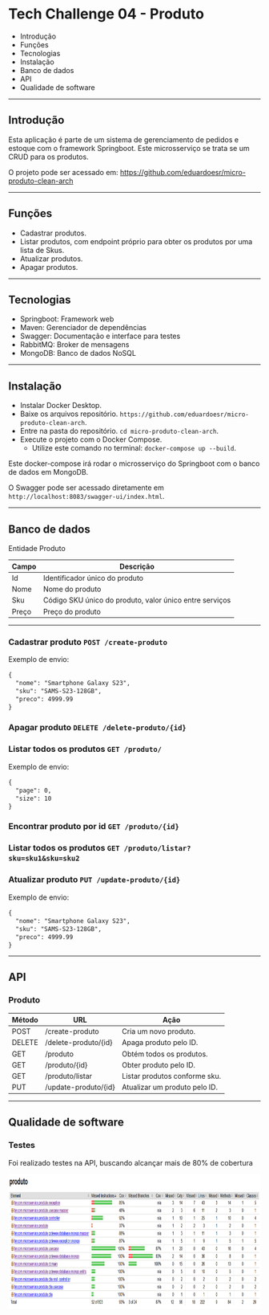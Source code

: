 # Tech Challenge 04 - Produto

- Introdução
- Funções
- Tecnologias
- Instalação
- Banco de dados
- API
- Qualidade de software

***

## Introdução

Esta aplicação é parte de um sistema de gerenciamento de pedidos e estoque com o framework Springboot. Este microsserviço se trata se um CRUD para os produtos. 

O projeto pode ser acessado em: https://github.com/eduardoesr/micro-produto-clean-arch

***

## Funções

* Cadastrar produtos.
* Listar produtos, com endpoint próprio para obter os produtos por uma lista de Skus.
* Atualizar produtos.
* Apagar produtos.

***

## Tecnologias

* Springboot: Framework web
* Maven: Gerenciador de dependências
* Swagger: Documentação e interface para testes
* RabbitMQ: Broker de mensagens
* MongoDB: Banco de dados NoSQL

***

## Instalação

* Instalar Docker Desktop.
* Baixe os arquivos repositório. `https://github.com/eduardoesr/micro-produto-clean-arch`.
* Entre na pasta do repositório. `cd micro-produto-clean-arch`.
* Execute o projeto com o Docker Compose.
    * Utilize este comando no terminal: `docker-compose up --build`.
 
Este docker-compose irá rodar o microsserviço do Springboot com o banco de dados em MongoDB.

O Swagger pode ser acessado diretamente em `http://localhost:8083/swagger-ui/index.html`.

***

## Banco de dados

Entidade Produto

| Campo  | Descrição                                                                        |
|----------|--------------------------------------------------------------------------------|
| Id       | Identificador único do produto                                                 |
| Nome     | Nome do produto                                                                |
| Sku      | Código SKU único do produto, valor único entre serviços                        |
| Preço    | Preço do produto                                                               |

***

### Cadastrar produto `POST /create-produto`
Exemplo de envio:
  ```
{
    "nome": "Smartphone Galaxy S23",
    "sku": "SAMS-S23-128GB",
    "preco": 4999.99
}
  ```

### Apagar produto `DELETE /delete-produto/{id}`

### Listar todos os produtos `GET /produto/`
Exemplo de envio:
```
{
  "page": 0,
  "size": 10
}
 ```

### Encontrar produto por id `GET /produto/{id}`

### Listar todos os produtos `GET /produto/listar?sku=sku1&sku=sku2`

### Atualizar produto `PUT /update-produto/{id}`
Exemplo de envio:
  ```
{
    "nome": "Smartphone Galaxy S23",
    "sku": "SAMS-S23-128GB",
    "preco": 4999.99
}
  ```

***

## API

### Produto

| Método  | URL                            | Ação                                                        |
|---------|--------------------------------|-------------------------------------------------------------|
| POST    | /create-produto                | Cria um novo produto.                                       |
| DELETE  | /delete-produto/{id}           | Apaga produto pelo ID.                                      |
| GET     | /produto                       | Obtém todos os produtos.                                    |
| GET     | /produto/{id}                  | Obter produto pelo ID.                                      |
| GET     | /produto/listar                | Listar produtos conforme sku.                               |
| PUT     | /update-produto/{id}           | Atualizar um produto pelo ID.                               |

***

## Qualidade de software

### Testes

Foi realizado testes na API, buscando alcançar mais de 80% de cobertura

<div align="center">
    <img src="src/main/resources/img/teste.png" width="1466px" height="268px">
</div>
